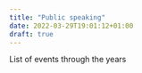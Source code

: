 ```yaml
---
title: "Public speaking"
date: 2022-03-29T19:01:12+01:00
draft: true
---
```


List of events through the years
